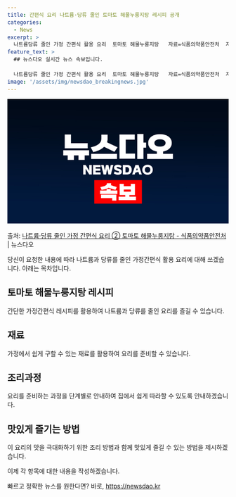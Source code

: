 ```yaml
---
title: 간편식 요리 나트륨·당류 줄인 토마토 해물누룽지탕 레시피 공개
categories:
  - News
excerpt: >
  나트륨당류 줄인 가정 간편식 활용 요리  토마토 해물누룽지탕   자료=식품의약품안전처  자료출처=정책브리핑 …
feature_text: >
  ## 뉴스다오 실시간 뉴스 속보입니다.

  나트륨당류 줄인 가정 간편식 활용 요리  토마토 해물누룽지탕   자료=식품의약품안전처  자료출처=정책브리핑 …
image: '/assets/img/newsdao_breakingnews.jpg'
---
```


![뉴스다오 속보](/assets/img/newsdao_breakingnews.jpg)

<p>출처: <a href="https://newsdao.kr/3824" rel="dofollow">나트륨·당류 줄인 가정 간편식 요리 ② 토마토 해물누룽지탕 - 식품의약품안전처</a> | 뉴스다오</p>

당신이 요청한 내용에 따라 나트륨과 당류를 줄인 가정간편식 활용 요리에 대해 쓰겠습니다. 아래는 목차입니다.

<h2 data-ke-size="size26">토마토 해물누룽지탕 레시피</h2>
간단한 가정간편식 레시피를 활용하여 나트륨과 당류를 줄인 요리를 즐길 수 있습니다.

<h2 data-ke-size="size26">재료</h2>
가정에서 쉽게 구할 수 있는 재료를 활용하여 요리를 준비할 수 있습니다.

<h2 data-ke-size="size26">조리과정</h2>
요리를 준비하는 과정을 단계별로 안내하여 집에서 쉽게 따라할 수 있도록 안내하겠습니다.

<h2 data-ke-size="size26">맛있게 즐기는 방법</h2>
이 요리의 맛을 극대화하기 위한 조리 방법과 함께 맛있게 즐길 수 있는 방법을 제시하겠습니다.

이제 각 항목에 대한 내용을 작성하겠습니다. 

빠르고 정확한 뉴스를 원한다면? 바로, <a href="https://newsdao.kr" rel="dofollow">https://newsdao.kr</a>


